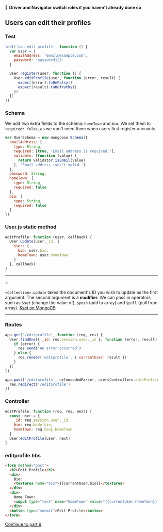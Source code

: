 :twisted_rightwards_arrows: **Driver and Navigator switch roles if you haven't already done so**

## Users can edit their profiles

### Test

```js
test('can edit profile', function () {
  var user = {
    emailAddress: 'email@example.com',
    password: 'password123'
  }

  User.register(user, function () {
    User.editProfile(user, function (error, result) {
      expect(error).toBeFalsy()
      expect(result).toBeTruthy()
    })
  })
})
```

### Schema

We add two extra fields to the schema: `homeTown` and `bio`. We set them to `required: false`, as we don't need them when users first register accounts.

```js
var UserSchema = new mongoose.Schema({
  emailAddress: {
    type: String,
    required: [true, 'Email address is required.'],
    validate: [function (value) {
      return validator.isEmail(value)
    }, 'Email address isn\'t valid.']
  },
  password: String,
  homeTown: {
    type: String,
    required: false
  },
  bio: {
    type: String,
    required: false
  }
})
```

### User.js static method

```js
editProfile: function (user, callback) {
  User.update(user._id, {
    $set: {
      bio: user.bio,
      homeTown: user.homeTown
    }
  }, callback)
}
```

***
:bulb:

`<Collection>.update` takes the document's ID you wish to update as the first argument. The second argument is a **modifier**. We can pass in operators such as `$set` (change the value of), `$push` (add to array) and `$pull` (pull from array). [$set on MongoDB](https://docs.mongodb.com/manual/reference/operator/update/set/)
***

### Routes

```js
app.get('/editprofile', function (req, res) {
  User.findOne({ _id: req.session.user._id }, function (error, result) {
    if (error) {
      res.send('An error occurred')
    } else {
      res.render('editprofile', { currentUser: result })
    }
  })
})

app.post('/editprofile', urlencodedParser, usersControllers.editProfile, function (req, res) {
  res.redirect('/editprofile')
})
```

### Controller

```js
editProfile: function (req, res, next) {
  const user = {
    _id: req.session.user._id,
    bio: req.body.bio,
    homeTown: req.body.homeTown
  }
  User.editProfile(user, next)
}
```

### editprofile.hbs

```html
<form method="post">
  <h2>Edit Profile</h2>
  <div>
    Bio:
    <textarea name="bio">{{currentUser.bio}}</textarea>
  </div>
  <div>
    Home Town:
    <input type="text" name="homeTown" value="{{currentUser.homeTown}}">
  </div>
  <button type="submit">Edit Profile</button>
</form>
```

[Continue to part 9](lesson1_part9.md)